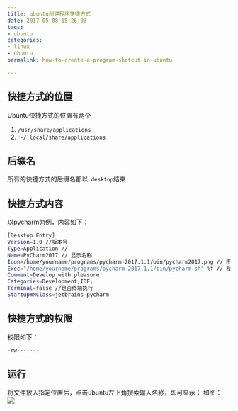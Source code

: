 ```yaml
---
title: ubuntu创建程序快捷方式
date: 2017-05-08 15:26:03
tags: 
- ubuntu
categories: 
- linux
- ubuntu
permalink: how-to-create-a-program-shotcut-in-ubuntu

---
```


## 快捷方式的位置
Ubuntu快捷方式的位置有两个
1. `/usr/share/applications`
2. `～/.local/share/applications`

## 后缀名
所有的快捷方式的后缀名都以`.desktop`结束

## 快捷方式内容
以pycharm为例，内容如下：

```bash
[Desktop Entry]
Version=1.0 //版本号
Type=Application //  
Name=PyCharm2017 // 显示名称
Icon=/home/yourname/programs/pycharm-2017.1.1/bin/pycharm2017.png // 图标图片路径
Exec="/home/yourname/programs/pycharm-2017.1.1/bin/pycharm.sh" %f // 程序执行文件
Comment=Develop with pleasure!
Categories=Development;IDE;
Terminal=false //是否终端执行
StartupWMClass=jetbrains-pycharm
```

## 快捷方式的权限
权限如下：
```bash
-rw-------
```

## 运行
将文件放入指定位置后，点击ubuntu左上角搜索输入名称，即可显示；
如图：
![](http://oi1wvrjc2.bkt.clouddn.com/17-5-8/19586603-file_1494231696632_14626.png)